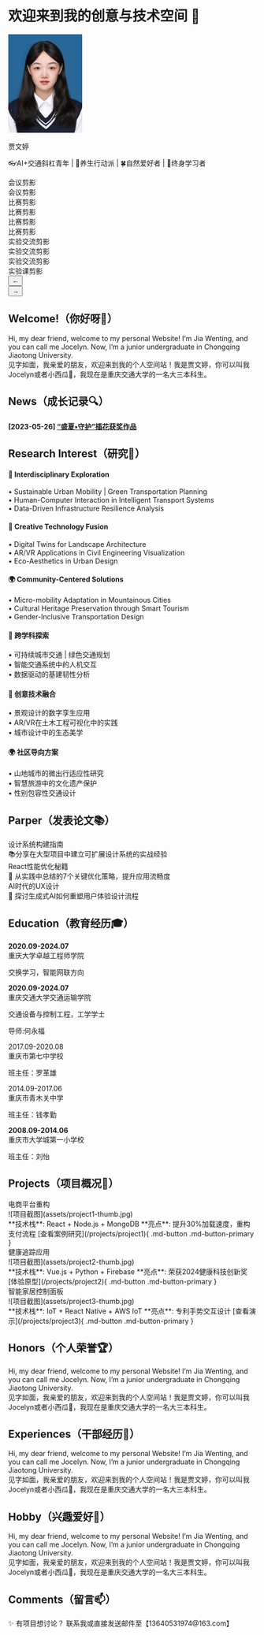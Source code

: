 # 欢迎来到我的创意与技术空间 👋

<div class="profile-header">
  <!-- 左侧头像 -->
  <div class="avatar-section">
    <img src="assets/avatar.jpg" alt="Wenting Jia" class="avatar shadow">
    <p class="tagline">贾文婷</p>
    <p class="tagline">👓AI+交通斜杠青年 | 🍎养生行动派 | 🍀自然爱好者 | 📘终身学习者</p>
  </div>
  
  <!-- 右侧轮播相册 -->
  <div class="gallery-section">
    <div class="gallery-carousel">
      <div class="gallery-item" style="background-image: url('assets/gallery1.jpg')">
        <div class="gallery-caption">会议剪影</div>
      </div>
      <div class="gallery-item" style="background-image: url('assets/gallery2.jpg')">
        <div class="gallery-caption">会议剪影</div>
      </div>
      <div class="gallery-item" style="background-image: url('assets/gallery3.jpg')">
        <div class="gallery-caption">比赛剪影</div>
      </div>
      <div class="gallery-item" style="background-image: url('assets/gallery4.jpg')">
        <div class="gallery-caption">比赛剪影</div>
      </div>
      <div class="gallery-item" style="background-image: url('assets/gallery5.jpg')">
        <div class="gallery-caption">比赛剪影</div>
      </div>
      <div class="gallery-item" style="background-image: url('assets/gallery6.jpg')">
        <div class="gallery-caption">比赛剪影</div>
      </div>
      <div class="gallery-item" style="background-image: url('assets/gallery7.jpg')">
        <div class="gallery-caption">实验交流剪影</div>
      </div>
      <div class="gallery-item" style="background-image: url('assets/gallery8.jpg')">
        <div class="gallery-caption">实验交流剪影</div>
      </div>
      <div class="gallery-item" style="background-image: url('assets/gallery9.jpg')">
        <div class="gallery-caption">实验交流剪影</div>
      </div>
      <div class="gallery-item" style="background-image: url('assets/gallery10.jpg')">
        <div class="gallery-caption">实验课剪影</div>
      </div>
    </div>
    <div class="gallery-controls">
      <button class="gallery-prev">←</button>
      <div class="gallery-indicators"></div>
      <button class="gallery-next">→</button>
    </div>
  </div>
</div>

## <strong>Welcome!（你好呀💜）</strong>
<div class="grid-card about-card">
<div class="skill-table">
    <div>Hi, my dear friend, welcome to my personal Website! I’m Jia Wenting, and you can call me Jocelyn. Now, I’m a junior undergraduate in Chongqing Jiaotong University.</div> 
    <div>见字如面，我亲爱的朋友，欢迎来到我的个人空间站！我是贾文婷，你可以叫我Jocelyn或者小西瓜🍉，我现在是重庆交通大学的一名大三本科生。</div>
</div>
</div>

## <strong>News（成长记录🔍）</strong>
<div class="grid-card about-card">
  <div class="skill-table">
    <div><h4 style="font-weight: bolder;">[2023-05-26] <a href="https://news.cqjtu.edu.cn/info/1023/51245.htm">“盛夏•守护”插花获奖作品</a></h4></div>
  </div>
</div>

## <strong>Research Interest（研究🧪）</strong>
<div class="grid-card about-card"> 
  <div class="skill-table"> 
    <div> <h4>🌱 Interdisciplinary Exploration</h4> 
    • Sustainable Urban Mobility | Green Transportation Planning<br> 
    • Human-Computer Interaction in Intelligent Transport Systems<br> 
    • Data-Driven Infrastructure Resilience Analysis 
    </div> 
    <div> <h4>🎨 Creative Technology Fusion</h4> 
    • Digital Twins for Landscape Architecture<br> 
    • AR/VR Applications in Civil Engineering Visualization<br> 
    • Eco-Aesthetics in Urban Design 
    </div> 
    <div> <h4>🌍 Community-Centered Solutions</h4> 
    • Micro-mobility Adaptation in Mountainous Cities<br> 
    • Cultural Heritage Preservation through Smart Tourism<br> 
    • Gender-Inclusive Transportation Design 
    </div> 
  </div>
  <div class="skill-table" style="margin-top:15px"> 
    <div> <h4>🌱 跨学科探索</h4> • 可持续城市交通 | 绿色交通规划<br> • 智能交通系统中的人机交互<br> • 数据驱动的基建韧性分析 </div> <div> <h4>🎨 创意技术融合</h4> • 景观设计的数字孪生应用<br> • AR/VR在土木工程可视化中的实践<br> • 城市设计中的生态美学 
    </div> 
    <div> <h4>🌍 社区导向方案</h4> • 山地城市的微出行适应性研究<br> • 智慧旅游中的文化遗产保护<br> • 性别包容性交通设计 
    </div> 
  </div> 
</div>

## <strong>Parper（发表论文📚）</strong>
<div class="grid-card thoughts-card">
<div class="thoughts-grid">

<div class="thought-card">
<div class="thought-header">设计系统构建指南</div>
📚分享在大型项目中建立可扩展设计系统的实战经验  
</div>

<div class="thought-card">
<div class="thought-header">React性能优化秘籍</div>
🚀 从实践中总结的7个关键优化策略，提升应用流畅度  
</div>

<div class="thought-card">
<div class="thought-header">AI时代的UX设计</div>
🤖 探讨生成式AI如何重塑用户体验设计流程  
</div>

</div>
</div>

## <strong>Education（教育经历🎓）</strong>
<div class="grid-card thoughts-card">
  <div class="skill-table">        
            <div class="edu-container">
                <!-- 本科经历 -->
                <div class="edu-card">
                    <!-- 重庆大学交换学习 -->
                    <div class="edu-row">
                        <div class="edu-period"><strong>2020.09-2024.07</strong></div>
                        <div class="edu-info">
                            <div class="institution">重庆大学卓越工程师学院</div>
                            <div class="details">
                                <p><i class="fas fa-book-open"></i> 交换学习，智能网联方向</p>
                            </div>
                        </div>
                    </div>
                    <!-- 重庆交通大学本科 -->
                    <div class="edu-row">
                        <div class="edu-period"><strong>2020.09-2024.07</strong></div>
                        <div class="edu-info">
                            <div class="institution">重庆交通大学交通运输学院</div>
                            <div class="details">
                                <p><i class="fas fa-book-open"></i> 交通设备与控制工程，工学学士</p>
                                <p><i class="fas fa-user-graduate"></i> 导师:何永福</p>
                            </div>
                        </div>
                    </div>
                </div>
                <!-- 高中经历 -->
                <div class="edu-card">
                    <div class="edu-row">
                        <div class="edu-period">2017.09-2020.08</div>
                        <div class="edu-info">
                            <div class="institution">重庆市第七中学校</div>
                            <div class="details">
                                <p><i class="fas fa-chalkboard-teacher"></i> 班主任：罗革雄</p>
                            </div>
                        </div>
                    </div>
                </div>
                <!-- 初中经历 -->
                <div class="edu-card">
                    <div class="edu-row">
                        <div class="edu-period">2014.09-2017.06</div>
                        <div class="edu-info">
                            <div class="institution">重庆市青木关中学</div>
                            <div class="details">
                                <p><i class="fas fa-chalkboard-teacher"></i> 班主任：钱孝勤</p>
                            </div>
                        </div>
                    </div>
                </div>
                <!-- 小学经历 -->
                <div class="edu-card">
                    <div class="edu-row">
                        <div class="edu-period"><strong>2008.09-2014.06</strong></div>
                        <div class="edu-info">
                            <div class="institution">重庆市大学城第一小学校</div>
                            <div class="details">
                                <p><i class="fas fa-chalkboard-teacher"></i> 班主任：刘怡</p>
                            </div>
                        </div>
                    </div>
                </div>
            </div>
    </div>
</div>

## <strong>Projects（项目概况🤖）</strong>
<div class="grid-card projects-card">
<div class="project-grid">

<div class="project-card">
<div class="project-header">电商平台重构</div>
![项目截图](assets/project1-thumb.jpg)
<div class="project-details">
**技术栈**: React + Node.js + MongoDB  
**亮点**: 提升30%加载速度，重构支付流程  
[查看案例研究](/projects/project1){ .md-button .md-button-primary }
</div>
</div>

<div class="project-card">
<div class="project-header">健康追踪应用</div>
![项目截图](assets/project2-thumb.jpg)
<div class="project-details">
**技术栈**: Vue.js + Python + Firebase  
**亮点**: 荣获2024健康科技创新奖  
[体验原型](/projects/project2){ .md-button .md-button-primary }
</div>
</div>

<div class="project-card">
<div class="project-header">智能家居控制面板</div>
![项目截图](assets/project3-thumb.jpg)
<div class="project-details">
**技术栈**: IoT + React Native + AWS IoT  
**亮点**: 专利手势交互设计  
[查看演示](/projects/project3){ .md-button .md-button-primary }
</div>
</div>

</div>
</div>

## <strong>Honors（个人荣誉🏆）</strong>
<div class="grid-card about-card">
<div class="skill-table">
    <div>Hi, my dear friend, welcome to my personal Website! I’m Jia Wenting, and you can call me Jocelyn. Now, I’m a junior undergraduate in Chongqing Jiaotong University.</div> 
    <div>见字如面，我亲爱的朋友，欢迎来到我的个人空间站！我是贾文婷，你可以叫我Jocelyn或者小西瓜🍉，我现在是重庆交通大学的一名大三本科生。</div>
</div>
</div>

## <strong>Experiences（干部经历🚀）</strong>
<div class="grid-card about-card">
<div class="skill-table">
    <div>Hi, my dear friend, welcome to my personal Website! I’m Jia Wenting, and you can call me Jocelyn. Now, I’m a junior undergraduate in Chongqing Jiaotong University.</div> 
    <div>见字如面，我亲爱的朋友，欢迎来到我的个人空间站！我是贾文婷，你可以叫我Jocelyn或者小西瓜🍉，我现在是重庆交通大学的一名大三本科生。</div>
</div>
</div>

## <strong>Hobby（兴趣爱好🎨）</strong>
<div class="grid-card about-card">
<div class="skill-table">
    <div>Hi, my dear friend, welcome to my personal Website! I’m Jia Wenting, and you can call me Jocelyn. Now, I’m a junior undergraduate in Chongqing Jiaotong University.</div> 
    <div>见字如面，我亲爱的朋友，欢迎来到我的个人空间站！我是贾文婷，你可以叫我Jocelyn或者小西瓜🍉，我现在是重庆交通大学的一名大三本科生。</div>
</div>
</div>

## <strong>Comments（留言📫）</strong>
<div class="grid-card cta-card">
<section class="cta-section">
✨ 有项目想讨论？  
联系我或直接发送邮件至【13640531974@163.com】
</section>
</div>

